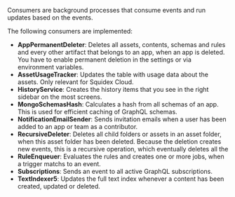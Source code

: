 Consumers are background processes that consume events and run updates based on the events.

The following consumers are implemented:

* **AppPermanentDeleter**: Deletes all assets, contents, schemas and rules and every other artifact that belongs to an app, when an app is deleted. You have to enable permanent deletion in the settings or via environment variables.
* **AssetUsageTracker**: Updates the table with usage data about the assets. Only relevant for Squidex Cloud.
* **HistoryService**: Creates the history items that you see in the right sidebar on the most screens. 
* **MongoSchemasHash**: Calculates a hash from all schemas of an app. This is used for efficient caching of GraphQL schemas.
* **NotificationEmailSender**: Sends invitation emails when a user has been added to an app or team as a contributor.
* **RecursiveDeleter**: Deletes all child folders or assets in an asset folder, when this asset folder has been deleted. Because the deletion creates new events, this is a recursive operation, which eventually deletes all the 
* **RuleEnqueuer**: Evaluates the rules and creates one or more jobs, when a trigger matchs to an event.
* **Subscriptions**: Sends an event to all active GraphQL subscriptions.
* **TextIndexer5**:  Updates the full text index whenever a content has been created, updated or deleted.